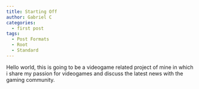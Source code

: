 ```yaml
---
title: Starting Off
author: Gabriel C
categories:
  - first post
tags:
  - Post Formats
  - Root
  - Standard
---
```


Hello world, this is going to be a videogame related project of mine in which i share my passion for videogames and discuss the latest news with the gaming community.
